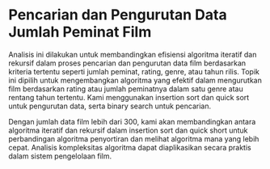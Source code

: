 # Pencarian dan Pengurutan Data Jumlah Peminat Film

Analisis ini dilakukan untuk membandingkan efisiensi algoritma iteratif dan rekursif dalam proses pencarian dan pengurutan data film berdasarkan kriteria tertentu seperti jumlah peminat, rating, genre, atau tahun rilis. Topik ini dipilih untuk mengembangkan algoritma yang efektif dalam mengurutkan film berdasarkan rating atau jumlah peminatnya dalam satu genre atau rentang tahun tertentu. Kami menggunakan insertion sort dan quick sort untuk pengurutan data, serta binary search untuk pencarian.

Dengan jumlah data film lebih dari 300, kami akan membandingkan antara algoritma iteratif dan rekursif dalam insertion sort dan quick short untuk perbandingan algoritma penyortiran dan melihat algoritma mana yang lebih cepat. Analisis kompleksitas algoritma dapat diaplikasikan secara praktis dalam sistem pengelolaan film.
